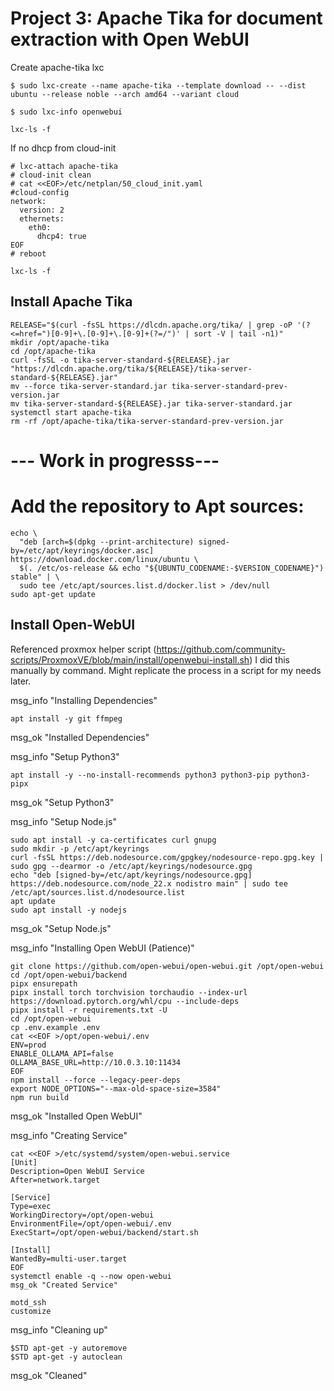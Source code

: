 # Project 3: Apache Tika for document extraction with Open WebUI

Create apache-tika lxc
```
$ sudo lxc-create --name apache-tika --template download -- --dist ubuntu --release noble --arch amd64 --variant cloud
```
```
$ sudo lxc-info openwebui
```
```
lxc-ls -f
```
If no dhcp from cloud-init
```
# lxc-attach apache-tika
# cloud-init clean
# cat <<EOF>/etc/netplan/50_cloud_init.yaml
#cloud-config
network:
  version: 2
  ethernets:
    eth0:
      dhcp4: true
EOF
# reboot
```

```
lxc-ls -f
```

## Install Apache Tika
```
RELEASE="$(curl -fsSL https://dlcdn.apache.org/tika/ | grep -oP '(?<=href=")[0-9]+\.[0-9]+\.[0-9]+(?=/")' | sort -V | tail -n1)"
mkdir /opt/apache-tika
cd /opt/apache-tika
curl -fsSL -o tika-server-standard-${RELEASE}.jar "https://dlcdn.apache.org/tika/${RELEASE}/tika-server-standard-${RELEASE}.jar"
mv --force tika-server-standard.jar tika-server-standard-prev-version.jar
mv tika-server-standard-${RELEASE}.jar tika-server-standard.jar
systemctl start apache-tika
rm -rf /opt/apache-tika/tika-server-standard-prev-version.jar
```

# --- Work in progresss---
# Add the repository to Apt sources:
```
echo \
  "deb [arch=$(dpkg --print-architecture) signed-by=/etc/apt/keyrings/docker.asc] https://download.docker.com/linux/ubuntu \
  $(. /etc/os-release && echo "${UBUNTU_CODENAME:-$VERSION_CODENAME}") stable" | \
  sudo tee /etc/apt/sources.list.d/docker.list > /dev/null
sudo apt-get update
```

## Install Open-WebUI
Referenced proxmox helper script (https://github.com/community-scripts/ProxmoxVE/blob/main/install/openwebui-install.sh)
I did this manually by command. Might replicate the process in a script for my needs later.

msg_info "Installing Dependencies"
```
apt install -y git ffmpeg
```
msg_ok "Installed Dependencies"

msg_info "Setup Python3"
```
apt install -y --no-install-recommends python3 python3-pip python3-pipx
```
msg_ok "Setup Python3"

msg_info "Setup Node.js"
```
sudo apt install -y ca-certificates curl gnupg
sudo mkdir -p /etc/apt/keyrings
curl -fsSL https://deb.nodesource.com/gpgkey/nodesource-repo.gpg.key | sudo gpg --dearmor -o /etc/apt/keyrings/nodesource.gpg
echo "deb [signed-by=/etc/apt/keyrings/nodesource.gpg] https://deb.nodesource.com/node_22.x nodistro main" | sudo tee /etc/apt/sources.list.d/nodesource.list
apt update
sudo apt install -y nodejs
```
msg_ok "Setup Node.js"

msg_info "Installing Open WebUI (Patience)"
```
git clone https://github.com/open-webui/open-webui.git /opt/open-webui
cd /opt/open-webui/backend
pipx ensurepath
pipx install torch torchvision torchaudio --index-url https://download.pytorch.org/whl/cpu --include-deps
pipx install -r requirements.txt -U
cd /opt/open-webui
cp .env.example .env
cat <<EOF >/opt/open-webui/.env
ENV=prod
ENABLE_OLLAMA_API=false
OLLAMA_BASE_URL=http://10.0.3.10:11434
EOF
npm install --force --legacy-peer-deps
export NODE_OPTIONS="--max-old-space-size=3584"
npm run build
```
msg_ok "Installed Open WebUI"

msg_info "Creating Service"
```
cat <<EOF >/etc/systemd/system/open-webui.service
[Unit]
Description=Open WebUI Service
After=network.target

[Service]
Type=exec
WorkingDirectory=/opt/open-webui
EnvironmentFile=/opt/open-webui/.env
ExecStart=/opt/open-webui/backend/start.sh

[Install]
WantedBy=multi-user.target
EOF
systemctl enable -q --now open-webui
msg_ok "Created Service"

motd_ssh
customize
```
msg_info "Cleaning up"
```
$STD apt-get -y autoremove
$STD apt-get -y autoclean
```
msg_ok "Cleaned"
